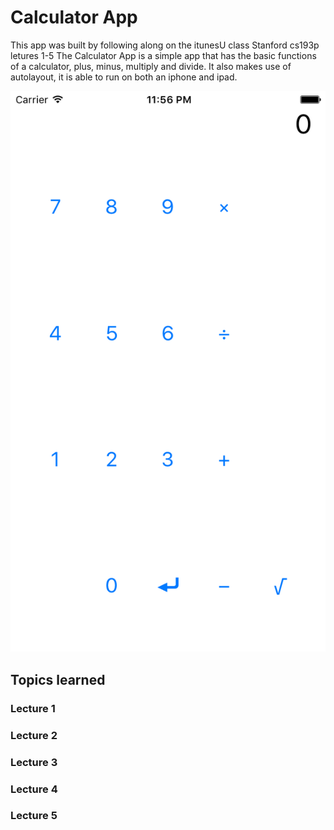 # Calculator App
This app was built by following along on the itunesU class Stanford cs193p letures 1-5
The Calculator App is a simple app that has the basic functions of a calculator, plus, minus, multiply and divide. 
It also makes use of autolayout, it is able to run on both an iphone and ipad.

![iphone6 Screenshot](https://github.com/ajrosario08/Calculator/blob/master/iphone6.png)

## Topics learned

### Lecture 1
### Lecture 2
### Lecture 3
### Lecture 4
### Lecture 5
